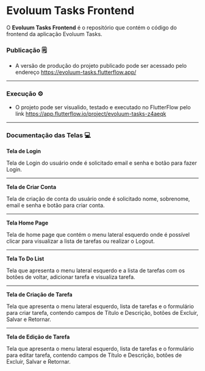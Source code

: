 # Evoluum Tasks Frontend

O **Evoluum Tasks Frontend** é o repositório que contém o código do frontend da aplicação Evoluum Tasks.

### Publicação 🗒️

- A versão de produção do projeto publicado pode ser acessado pelo endereço https://evoluum-tasks.flutterflow.app/

---

### Execução ⚙️

- O projeto pode ser visualido, testado e executado no FlutterFlow pelo link https://app.flutterflow.io/project/evoluum-tasks-z4aeqk

---

### Documentação das Telas 💻

**Tela de Login**

Tela de Login do usuário onde é solicitado email e senha e botão para fazer Login.

---

**Tela de Criar Conta**

Tela de criação de conta do usuário onde é solicitado nome, sobrenome, email e senha e botão para criar conta.

---

**Tela Home Page**

Tela de home page que contém o menu lateral esquerdo onde é possível clicar para visualizar a lista de tarefas ou realizar o Logout.

---

**Tela To Do List**

Tela que apresenta o menu lateral esquerdo e a lista de tarefas com os botões de voltar, adicionar tarefa e visualiza tarefa.

---

**Tela de Criação de Tarefa**

Tela que apresenta o menu lateral esquerdo, lista de tarefas e o formulário para criar tarefa, contendo campos de Título e Descrição, botões de Excluir, Salvar e Retornar.

---

**Tela de Edição de Tarefa**

Tela que apresenta o menu lateral esquerdo, lista de tarefas e o formulário para editar tarefa, contendo campos de Título e Descrição, botões de Excluir, Salvar e Retornar.

